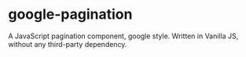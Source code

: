 # google-pagination
A JavaScript pagination component, google style.
Written in Vanilla JS, without any third-party dependency.
